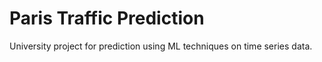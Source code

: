 # Paris Traffic Prediction

University project for prediction using ML techniques on time series data.

